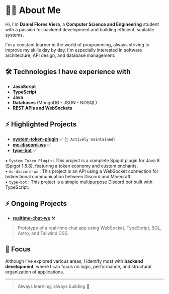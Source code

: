 # 👨‍💻 About Me

Hi, I'm **Daniel Flores Viera**, a **Computer Science and Engineering** student with a passion for backend development and building efficient, scalable systems.

I'm a constant learner in the world of programming, always striving to improve my skills day by day. I'm especially interested in software architecture, API design, and database management.

## 🛠️ Technologies I have experience with

- **JavaScript**
- **TypeScript**
- **Java**
- **Databases** (MongoDB - JSON - NOSQL)
- **REST APIs and WebSockets**

## ⚡ Highlighted Projects

- [**system-token-plugin**](https://github.com/danielvflores/system-token-plugin) ✅  (`🔧 Actively maintained`)
- [**mc-discord-ws**](https://github.com/danielvflores/discord-api-connection) ✅
- [**type-bot**](https://github.com/danielvflores/type-bot) ✅

▪︎ `System Token Plugin` : This project is a complete Spigot plugin for Java 8 (Spigot 1.8.8), featuring a token economy and custom enchants.<br>
▪︎ `mc-discord-ws` : This project is an API using a WebSocket connection for bidirectional communication between Discord and Minecraft.<br>
▪︎ `type-bot` : This project is a simple multipurpose Discord bot built with TypeScript.<br>


## ⚡ Ongoing Projects

- [**realtime-chat-ws**](https://github.com/danielvflores/realtime-chat-ws) ⚒️
> Prototype of a real-time chat app using WebSocket, TypeScript, SQL, Astro, and Tailwind CSS.



## 🎯 Focus

Although I've explored various areas, I identify most with **backend development**, where I can focus on logic, performance, and structural organization of applications.

---

> Always learning, always building 🚀


